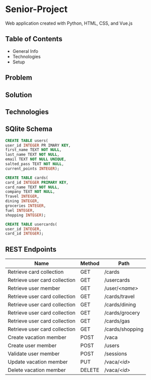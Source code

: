 # Senior-Project
Web application created with Python, HTML, CSS, and Vue.js

## Table of Contents
- General Info
- Technologies
- Setup

## Problem


## Solution

## Technologies

## SQlite Schema

```sql
CREATE TABLE users(
user_id INTEGER PR IMARY KEY,
first_name TEXT NOT NULL,
last_name TEXT NOT NULL,
email TEXT NOT NULL UNIQUE,
salted_pass TEXT NOT NULL,
current_points INTEGER);
```

```sql
CREATE TABLE cards(
card_id INTEGER PRIMARY KEY,
card_name TEXT NOT NULL,
company TEXT NOT NULL,
Travel INTEGER,
dining INTEGER,
groceries INTEGER,
fuel INTEGER,
shopping INTEGER);
```

```sql
CREATE TABLE usercards(
user_id INTEGER, 
card_id INTEGER);
```

## REST Endpoints


Name                           | Method | Path
-------------------------------|--------|------------------
Retrieve card collection       | GET    | /cards
Retrieve user card collection  | GET    | /usercards
Retrieve user member           | GET    | /user/*\<name\>*
Retrieve user card collection  | GET    | /cards/travel
Retrieve user card collection  | GET    | /cards/dining
Retrieve user card collection  | GET    | /cards/grocery
Retrieve user card collection  | GET    | /cards/gas
Retrieve user card collection  | GET    | /cards/shopping
Create vacation member         | POST   | /vaca
Create user member             | POST   | /users
Validate user member           | POST   | /sessions
Update vacation member         | PUT    | /vaca/*\<id\>*
Delete vacation member         | DELETE | /vaca/*\<id\>*
